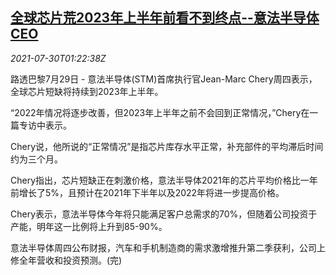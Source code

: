 <!--1627608663000-->
[全球芯片荒2023年上半年前看不到终点--意法半导体CEO](https://cn.reuters.com/article/stm-global-chip-shortage-0730-idCNKBS2F0042)
------

<div><i>2021-07-30T01:22:38Z</i></div><p>路透巴黎7月29日 - 意法半导体(STM)首席执行官Jean-Marc Chery周四表示，全球芯片短缺将持续到2023年上半年。</p><p>“2022年情况将逐步改善，但2023年上半年之前不会回到正常情况，”Chery在一篇专访中表示。</p><p>Chery说，他所说的“正常情况”是指芯片库存水平正常，补充部件的平均滞后时间约为三个月。</p><p>Chery指出，芯片短缺正在刺激价格，意法半导体2021年的芯片平均价格比一年前增长了5%，且预计在2021年下半年以及2022年将进一步提高价格。</p><p>Chery表示，意法半导体今年将只能满足客户总需求的70%，但随着公司投资于产能，明年这一比例将上升到85-90%。</p><p>意法半导体周四公布财报，汽车和手机制造商的需求激增推升第二季获利，公司上修全年营收和投资预测。(完)</p>

